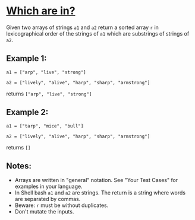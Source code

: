 # [Which are in?](https://www.codewars.com/kata/which-are-in "https://www.codewars.com/kata/550554fd08b86f84fe000a58")

Given two arrays of strings `a1` and `a2` return a sorted array `r` in lexicographical order of the strings of `a1` which are substrings of strings of `a2`.

## Example 1:

`a1 = ["arp", "live", "strong"]`

`a2 = ["lively", "alive", "harp", "sharp", "armstrong"]`

returns `["arp", "live", "strong"]`

## Example 2:
`a1 = ["tarp", "mice", "bull"]`

`a2 = ["lively", "alive", "harp", "sharp", "armstrong"]`

returns `[]`

## Notes: 
- Arrays are written in "general" notation. See "Your Test Cases" for examples in your language.
- In Shell bash `a1` and `a2` are strings. The return is a string where words are separated by commas.
- Beware: `r` must be without duplicates.
- Don't mutate the inputs.